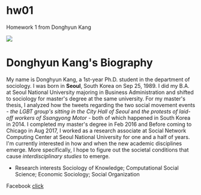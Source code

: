 # hw01
Homework 1 from Donghyun Kang

<img src="https://raw.githubusercontent.com/nerdizzyz/hw01/master/KANG_DONGHYUN.jpg">

# Donghyun Kang's Biography

My name is Donghyun Kang, a 1st-year Ph.D. student in the department of sociology. I was born in **Seoul**, South Korea on Sep 25, 1989. I did my B.A. at Seoul National University majoring in Business Administration and shifted to sociology for master's degree at the same university. For my master's thesis, I analyzed how the tweets regarding the two social movement events - *the LGBT group's sitting in the City Hall of Seoul* and *the protests of laid-off workers of Ssangyong Motor* - both of which happened in South Korea in 2014. I completed my master's degree in Feb 2016 and Before coming to Chicago in Aug 2017, I worked as a research associate at Social Network Computing Center at Seoul National University for one and a half of years. I'm currently interested in how and when the new academic disciplines emerge. More specifically, I hope to figure out the societal conditions that cause *interdisciplinary studies* to emerge. 

* Research interests
  Sociology of Knowledge; Computational Social Science; Economic Sociology; Social Organization
  
Facebook
[click](https://www.facebook.com/donghyun.kang)